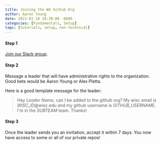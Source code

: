 ```yaml
---
title: Joining the WA Github Org
author: Aaron Young
date: 2021-01-10 18:39:00 -0600
categories: [Fundamentals, Setup]
tags: [tutorials, setup, non-technical]
---
```


#### Step 1
[Join our Slack group](/posts/slack-group).

#### Step 2
Message a leader that will have administrative rights to the organization. Good bets would be Aaron Young or Alex Pletta.

Here is a good template message for the leader:
> Hey *Leader Name*, can I be added to the github org? My wisc email is *WISC_ID*@wisc.edu and my github username is *GITHUB_USERNAME*. I'm in the *SUBTEAM* team. Thanks!

#### Step 3
Once the leader sends you an invitation, accept it within 7 days. You now have access to some or all of our private repos!